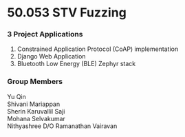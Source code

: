 # 50.053 STV Fuzzing
### 3 Project Applications
1. Constrained Application Protocol (CoAP) implementation
2. Django Web Application
3. Bluetooth Low Energy (BLE) Zephyr stack

### Group Members
Yu Qin  
Shivani Mariappan  
Sherin Karuvallil Saji  
Mohana Selvakumar  
Nithyashree D/O Ramanathan Vairavan

